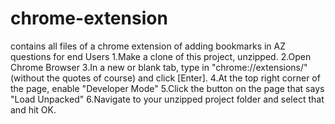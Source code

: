 # chrome-extension
contains all files of a chrome extension of adding bookmarks in AZ questions
for end Users
1.Make a clone of this project, unzipped.
2.Open Chrome Browser
3.In a new or blank tab, type in "chrome://extensions/" (without the quotes of course) and click [Enter].
4.At the top right corner of the page, enable "Developer Mode"
5.Click the button on the page that says "Load Unpacked"
6.Navigate to your unzipped project folder and select that and hit OK.
